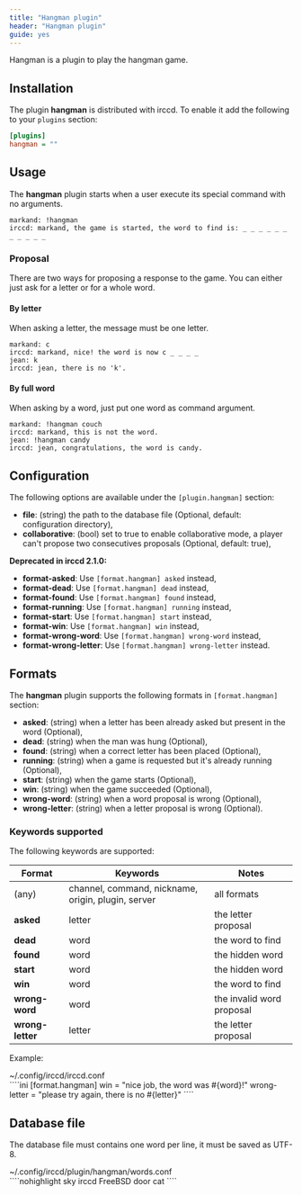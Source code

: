 ```yaml
---
title: "Hangman plugin"
header: "Hangman plugin"
guide: yes
---
```


Hangman is a plugin to play the hangman game.

## Installation

The plugin **hangman** is distributed with irccd. To enable it add the following to your `plugins` section:

````ini
[plugins]
hangman = ""
````

## Usage

The **hangman** plugin starts when a user execute its special command with no arguments.

````nohighlight
markand: !hangman
irccd: markand, the game is started, the word to find is: _ _ _ _ _ _ _ _ _ _ _
````

### Proposal

There are two ways for proposing a response to the game. You can either just ask for a letter or for a whole word.

#### By letter

When asking a letter, the message must be one letter.

````nohighlight
markand: c
irccd: markand, nice! the word is now c _ _ _ _
jean: k
irccd: jean, there is no 'k'.
````

#### By full word

When asking by a word, just put one word as command argument.

````nohighlight
markand: !hangman couch
irccd: markand, this is not the word.
jean: !hangman candy
irccd: jean, congratulations, the word is candy.
````

## Configuration

The following options are available under the `[plugin.hangman]` section:

  - **file**: (string) the path to the database file (Optional, default: configuration directory),
  - **collaborative**: (bool) set to true to enable collaborative mode, a player can't propose two consecutives proposals (Optional, default: true),

**Deprecated in irccd 2.1.0:**

  - **format-asked**: Use `[format.hangman] asked` instead,
  - **format-dead**: Use `[format.hangman] dead` instead,
  - **format-found**: Use `[format.hangman] found` instead,
  - **format-running**: Use `[format.hangman] running` instead,
  - **format-start**: Use `[format.hangman] start` instead,
  - **format-win**: Use `[format.hangman] win` instead,
  - **format-wrong-word**: Use `[format.hangman] wrong-word` instead,
  - **format-wrong-letter**: Use `[format.hangman] wrong-letter` instead.

## Formats

The **hangman** plugin supports the following formats in `[format.hangman]` section:

  - **asked**: (string) when a letter has been already asked but present in the word (Optional),
  - **dead**: (string) when the man was hung (Optional),
  - **found**: (string) when a correct letter has been placed (Optional),
  - **running**: (string) when a game is requested but it's already running (Optional),
  - **start**: (string) when the game starts (Optional),
  - **win**: (string) when the game succeeded (Optional),
  - **wrong-word**: (string) when a word proposal is wrong (Optional),
  - **wrong-letter**: (string) when a letter proposal is wrong (Optional).

### Keywords supported

The following keywords are supported:

| Format                  | Keywords                                           | Notes                           |
|-------------------------|----------------------------------------------------|---------------------------------|
| (any)                   | channel, command, nickname, origin, plugin, server | all formats                     |
| **asked**               | letter                                             | the letter proposal             |
| **dead**                | word                                               | the word to find                |
| **found**               | word                                               | the hidden word                 |
| **start**               | word                                               | the hidden word                 |
| **win**                 | word                                               | the word to find                |
| **wrong-word**          | word                                               | the invalid word proposal       |
| **wrong-letter**        | letter                                             | the letter proposal             |

Example:

<div class="panel panel-info">
 <div class="panel-heading">~/.config/irccd/irccd.conf</div>
 <div class="panel-body">
````ini
[format.hangman]
win = "nice job, the word was #{word}!"
wrong-letter = "please try again, there is no #{letter}"
````
 </div>
</div>

## Database file

The database file must contains one word per line, it must be saved as UTF-8.

<div class="panel panel-info">
 <div class="panel-heading">~/.config/irccd/plugin/hangman/words.conf</div>
 <div class="panel-body">
````nohighlight
sky
irccd
FreeBSD
door
cat
````
